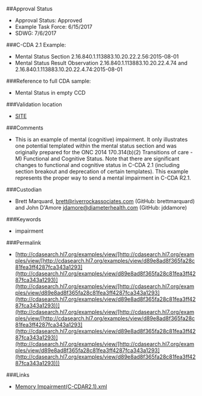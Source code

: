 ##Approval Status 

* Approval Status: Approved
* Example Task Force: 6/15/2017
* SDWG: 7/6/2017

###C-CDA 2.1 Example: 

* Mental Status Section 2.16.840.1.113883.10.20.22.2.56:2015-08-01
* Mental Status Result Observation 2.16.840.1.113883.10.20.22.4.74 and 2.16.840.1.113883.10.20.22.4.74:2015-08-01

###Reference to full CDA sample:

* Mental Status in empty CCD

###Validation location

* [SITE](https://sitenv.org/c-cda-validator)


###Comments

* This is an example of mental (cognitive) impairment. It only illustrates one potential templated within the mental status section and was originally prepared for the ONC 2014 170.314(b)(2) Transitions of care - M) Functional and Cognitive Status.  Note that there are significant changes to functional and cognitive status in C-CDA 2.1 (including section breakout and deprecation of certain templates). This example represents the proper way to send a mental impairment in C-CDA R2.1. 

###Custodian

* Brett Marquard, brett@riverrockassociates.com (GitHub: brettmarquard) and John D'Amore jdamore@diameterhealth.com (GitHub: jddamore)

###Keywords

* impairment





###Permalink 

* [http://cdasearch.hl7.org/examples/view/[http://cdasearch.hl7.org/examples/view/[http://cdasearch.hl7.org/examples/view/d89e8ad8f365fa28c81fea3ff4287fca343a1293](http://cdasearch.hl7.org/examples/view/d89e8ad8f365fa28c81fea3ff4287fca343a1293)](http://cdasearch.hl7.org/examples/view/[http://cdasearch.hl7.org/examples/view/d89e8ad8f365fa28c81fea3ff4287fca343a1293](http://cdasearch.hl7.org/examples/view/d89e8ad8f365fa28c81fea3ff4287fca343a1293))](http://cdasearch.hl7.org/examples/view/[http://cdasearch.hl7.org/examples/view/[http://cdasearch.hl7.org/examples/view/d89e8ad8f365fa28c81fea3ff4287fca343a1293](http://cdasearch.hl7.org/examples/view/d89e8ad8f365fa28c81fea3ff4287fca343a1293)](http://cdasearch.hl7.org/examples/view/[http://cdasearch.hl7.org/examples/view/d89e8ad8f365fa28c81fea3ff4287fca343a1293](http://cdasearch.hl7.org/examples/view/d89e8ad8f365fa28c81fea3ff4287fca343a1293)))


###Links 

* [Memory Impairment(C-CDAR2.1).xml](https://github.com/HL7/C-CDA-Examples/tree/master/Mental%20Status/Memory%20Impairment/Memory%20Impairment%28C-CDAR2.1%29.xml)

